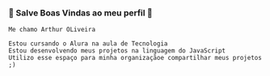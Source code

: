  ### 🔭 Salve Boas Vindas ao meu perfil 🔭 
    Me chamo Arthur OLiveira 
   
    Estou cursando o Alura na aula de Tecnologia
    Estou desenvolvendo meus projetos na linguagem do JavaScript
    Utilizo esse espaço para minha organizaçãoe compartilhar meus projetos ;)  
<!--
**Jmcaoliveira2/Jmcaoliveira2** is a ✨ _special_ ✨ repository because its `README.md` (this file) appears on your GitHub profile.

Here are some ideas to get you started:

- 🔭 I’m currently working on ...
- 🌱 I’m currently learning ...
- 👯 I’m looking to collaborate on ...
- 🤔 I’m looking for help with ...
- 💬 Ask me about ...
- 📫 How to reach me: ...
- 😄 Pronouns: ...
- ⚡ Fun fact: ...
-->
